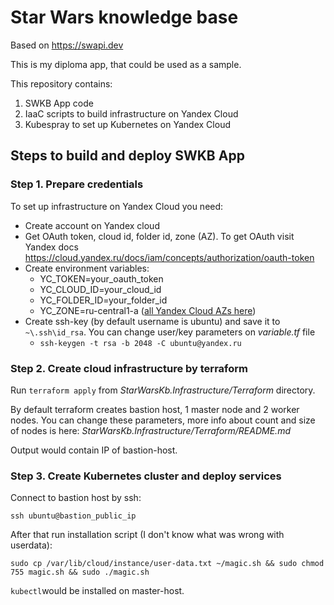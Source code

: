 ﻿# Star Wars knowledge base
Based on https://swapi.dev

This is my diploma app, that could be used as a sample.

This repository contains:
1. SWKB App code
2. IaaC scripts to build infrastructure on Yandex Cloud
3. Kubespray to set up Kubernetes on Yandex Cloud

## Steps to build and deploy SWKB App

### Step 1. Prepare credentials
To set up infrastructure on Yandex Cloud you need:
 - Create account on Yandex cloud
 - Get OAuth token, cloud id, folder id, zone (AZ). To get OAuth visit Yandex docs https://cloud.yandex.ru/docs/iam/concepts/authorization/oauth-token
 - Create environment variables:
   - YC_TOKEN=your_oauth_token
   - YC_CLOUD_ID=your_cloud_id
   - YC_FOLDER_ID=your_folder_id
   - YC_ZONE=ru-central1-a ([all Yandex Cloud AZs here](https://cloud.yandex.ru/docs/overview/concepts/geo-scope))
 - Create ssh-key (by default username is ubuntu) and save it to `~\.ssh\id_rsa`. You can change user/key parameters on *variable.tf* file
   - `ssh-keygen -t rsa -b 2048 -C ubuntu@yandex.ru`

### Step 2. Create cloud infrastructure by terraform
Run `terraform apply` from *StarWarsKb.Infrastructure/Terraform* directory.

By default terraform creates bastion host, 1 master node and 2 worker nodes. You can change these parameters, more info about count and size of nodes is here: *StarWarsKb.Infrastructure/Terraform/README.md*

Output would contain IP of bastion-host.

### Step 3. Create Kubernetes cluster and deploy services

Connect to bastion host by ssh:

`ssh ubuntu@bastion_public_ip`

After that run installation script (I don't know what was wrong with userdata):

`sudo cp /var/lib/cloud/instance/user-data.txt ~/magic.sh && sudo chmod 755 magic.sh && sudo ./magic.sh`

`kubectl`would be installed on master-host.